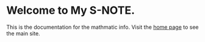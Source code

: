 
# Welcome to My S-NOTE.

This is the documentation for the mathmatic info.
Visit the [home page](https://Garib2.github.io/S-matic/) to see the main site.
